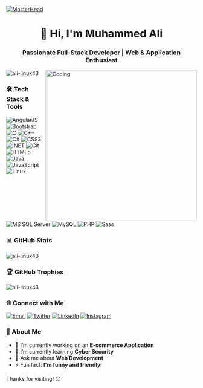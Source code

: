 [![MasterHead](https://3.bp.blogspot.com/-dB6ndKqIAuI/XdWeOASO5AI/AAAAAAAANZA/MSbT9mh6bukxkI-tqnu_GARIZZV5WNVhQCLcBGAsYHQ/s1600/image1.gif)](https://rishavchanda.io)

<h1 align="center">👋 Hi, I'm Muhammed Ali</h1>
<h3 align="center">Passionate Full-Stack Developer | Web & Application Enthusiast</h3>
<img align="right" alt="Coding" width="400" src="https://cdn.dribbble.com/users/1162077/screenshots/3848914/programmer.gif">

<p align="left"> 
  <img src="https://komarev.com/ghpvc/?username=ali-linux43&label=Profile%20views&color=0e75b6&style=flat" alt="ali-linux43" /> 
</p>

### 🛠️ Tech Stack & Tools

<p align="left"> 
  <img src="https://img.icons8.com/color/48/000000/angularjs.png" alt="AngularJS"/> 
  <img src="https://img.icons8.com/color/48/000000/bootstrap.png" alt="Bootstrap"/> 
  <img src="https://img.icons8.com/color/48/000000/c-programming.png" alt="C"/> 
  <img src="https://img.icons8.com/color/48/000000/c-plus-plus-logo.png" alt="C++"/> 
  <img src="https://img.icons8.com/color/48/000000/c-sharp-logo.png" alt="C#"/> 
  <img src="https://img.icons8.com/color/48/000000/css3.png" alt="CSS3"/> 
  <img src="https://img.icons8.com/color/48/000000/dot-net.png" alt=".NET"/> 
  <img src="https://img.icons8.com/color/48/000000/git.png" alt="Git"/> 
  <img src="https://img.icons8.com/color/48/000000/html-5.png" alt="HTML5"/> 
  <img src="https://img.icons8.com/color/48/000000/java-coffee-cup-logo.png" alt="Java"/> 
  <img src="https://img.icons8.com/color/48/000000/javascript.png" alt="JavaScript"/> 
  <img src="https://img.icons8.com/color/48/000000/linux.png" alt="Linux"/> 
  <img src="https://img.icons8.com/color/48/000000/microsoft-sql-server.png" alt="MS SQL Server"/> 
  <img src="https://img.icons8.com/color/48/000000/mysql.png" alt="MySQL"/> 
  <img src="https://img.icons8.com/color/48/000000/php.png" alt="PHP"/> 
  <img src="https://img.icons8.com/color/48/000000/sass.png" alt="Sass"/> 
</p>

### 📊 GitHub Stats

<p align="left"> 
  <img src="https://github-readme-stats.vercel.app/api?username=ali-linux43&show_icons=true&locale=en" alt="ali-linux43" />
</p>

### 🏆 GitHub Trophies

<p align="left"> 
  <img src="https://github-profile-trophy.vercel.app/?username=ali-linux43" alt="ali-linux43" />
</p>

### 🌐 Connect with Me

<p align="left">
  <a href="mailto:info.official.ali@gmail.com"><img src="https://img.shields.io/badge/-Email-red?style=flat&logo=Gmail&logoColor=white" alt="Email"></a>
  <a href="https://twitter.com/muhammedali6279"><img src="https://img.shields.io/badge/-Twitter-blue?style=flat&logo=Twitter&logoColor=white" alt="Twitter"></a>
  <a href="https://linkedin.com/in/muhammed-ali-966986266"><img src="https://img.shields.io/badge/-LinkedIn-blue?style=flat&logo=Linkedin&logoColor=white" alt="LinkedIn"></a>
  <a href="https://instagram.com/muham_madali62?igshid=zddkntzintm="><img src="https://img.shields.io/badge/-Instagram-purple?style=flat&logo=Instagram&logoColor=white" alt="Instagram"></a>
</p>

### 🔎 About Me

- 🔭 I’m currently working on an **E-commerce Application**
- 🌱 I’m currently learning **Cyber Security**
- 💬 Ask me about **Web Development**
- ⚡ Fun fact: **I'm funny and friendly!**

Thanks for visiting! 😊
